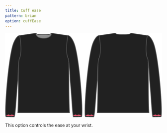 ```yaml
---
title: Cuff ease
pattern: brian
option: cuffEase
---
```


![The cuff ease factor on Brian](./cuffease.svg)

This option controls the ease at your wrist.